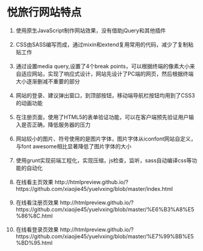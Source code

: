 <h1>悦旅行网站特点</h1>

<ol>
<li>使用原生JavaScript制作网站效果，没有借助jQuery和其他插件</li><br>
<li>CSS由SASS编写而成，通过mixin和extend复用常用的代码，减少了复制粘贴工作</li><br>
<li>通过设置media query,设置了4个break points，可以根据终端的像素大小来自适应网站，实现了响应式设计，网站先设计了PC端的网页，然后根据终端大小逐渐删减不重要的部分</li><br>
<li>网站的登录、建议弹出窗口，到顶部按钮，移动端导航栏按钮均用到了CSS3的动画功能</li><br>
<li>在注册页面，使用了HTML5的表单验证功能，可以在客户端预先验证用户输入是否正确，降低服务器的压力</li><br>
<li>网站较小的图片、符号使用的是图片字体，图片字体从iconfont网站自定义，与font awesome相比显著降低了图片字体的大小</li><br>
<li>使用grunt实现前端工程化，实现压缩，js检查，监听，sass自动编译css等功能的自动化</li><br>
<li>在线看主页效果 http://htmlpreview.github.io/?https://github.com/xiaojie45/yuelvxing/blob/master/index.html</li><br>
<li>在线看注册页效果 http://htmlpreview.github.io/?https://github.com/xiaojie45/yuelvxing/blob/master/%E6%B3%A8%E5%86%8C.html</li><br>
<li>在线看登录页效果 http://htmlpreview.github.io/?https://github.com/xiaojie45/yuelvxing/blob/master/%E7%99%BB%E5%BD%95.html</li>
</ol>
